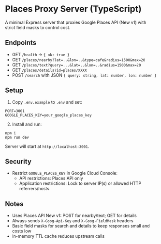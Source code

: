 # Places Proxy Server (TypeScript)

A minimal Express server that proxies Google Places API (New v1) with strict field masks to control cost.

## Endpoints

- GET `/health` -> `{ ok: true }`
- GET `/places/nearby?lat=..&lon=..&type=cafe&radius=1500&max=20`
- GET `/places/text?query=...&lat=..&lon=..&radius=1500&max=20`
- GET `/places/details?id=places/XXXX`
- POST `/search` with JSON `{ query: string, lat: number, lon: number }`

## Setup

1. Copy `.env.example` to `.env` and set:

```
PORT=3001
GOOGLE_PLACES_KEY=your_google_places_key
```

2. Install and run:

```
npm i
npm run dev
```

Server will start at `http://localhost:3001`.

## Security

- Restrict `GOOGLE_PLACES_KEY` in Google Cloud Console:
  - API restrictions: Places API only
  - Application restrictions: Lock to server IP(s) or allowed HTTP referrers/hosts

## Notes

- Uses Places API New v1: POST for nearby/text; GET for details
- Always sends `X-Goog-Api-Key` and `X-Goog-FieldMask` headers
- Basic field masks for search and details to keep responses small and costs low
- In-memory TTL cache reduces upstream calls